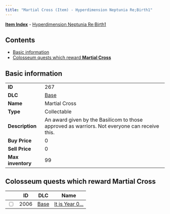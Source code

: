 ```yaml
---
title: "Martial Cross (Item) - Hyperdimension Neptunia Re;Birth1"
---
```


[**Item Index**](/neptunia/rb1/item/index.html) - [Hyperdimension Neptunia Re;Birth1](/neptunia/rb1)

## Contents

- [Basic information](#basic-information)
- [Colosseum quests which reward **Martial Cross**](#colosseum-quests-which-reward-martial-cross)

## Basic information

|   |   |
| -- | -- |
| **ID** | 267 |
| **DLC** | [Base](/neptunia/rb1/dlc/1-base.html) |
| **Name** | Martial Cross |
| **Type** | Collectable |
| **Description** | An award given by the Basilicom to those approved as warriors. Not everyone can receive this. |
| **Buy Price** | 0 |
| **Sell Price** | 0 |
| **Max inventory** | 99 |

## Colosseum quests which reward **Martial Cross**

|    | ID | DLC | Name |
| -- | -- | --- | ---- |
| <input type="checkbox" id="rb1-colosseum-1-2006" class="trackbox" /> | 2006 | [Base](/neptunia/rb1/dlc/1-base.html) | [It is Year 0...](/neptunia/rb1/colosseum/1-2006-it-is-year-0.html) |
